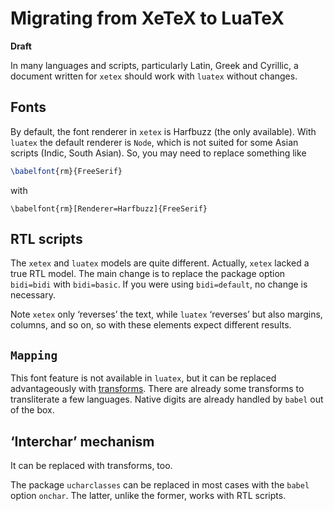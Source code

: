 # Migrating from XeTeX to LuaTeX

**Draft**

In many languages and scripts, particularly Latin, Greek and Cyrillic,
a document written for `xetex` should work with `luatex` without
changes.

## Fonts

By default, the font renderer in `xetex` is Harfbuzz (the only
available). With `luatex` the default renderer is `Node`, which is not
suited for some Asian scripts (Indic, South Asian). So, you may need to
replace something like
```tex
\babelfont{rm}{FreeSerif}
```
with
```
\babelfont{rm}[Renderer=Harfbuzz]{FreeSerif}
```

## RTL scripts

The `xetex` and `luatex` models are quite different. Actually, `xetex`
lacked a true RTL model. The main change is to replace the package
option `bidi=bidi` with `bidi=basic`. If you were using `bidi=default`,
no change is necessary.

Note `xetex` only ‘reverses’ the text, while `luatex` ‘reverses’ but
also margins, columns, and so on, so with these elements expect
different results.

## `Mapping`

This font feature is not available in `luatex`, but it can be replaced
advantageously with
[transforms](non-standard-hyphenation-with-luatex.html). There are
already some transforms to transliterate a few languages. Native digits
are already handled by `babel` out of the box.

## ‘Interchar’ mechanism

It can be replaced with transforms, too.

The package `ucharclasses` can be replaced in most cases with the
`babel` option `onchar`. The latter, unlike the former, works with RTL
scripts.

